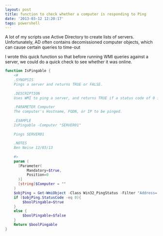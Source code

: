 ```yaml
---
layout: post
title: function to check whether a computer is responding to Ping
date: '2013-03-12 12:20:17'
tags: powershell
---
```



A lot of my scripts use Active Directory to create lists of servers. Unfortunately, AD often contains decomissioned computer objects, which can cause certain queries to time-out

I wrote this quick function so that before running WMI queries against a server, we could do a quick check to see whether it was online.

```powershell
function IsPingable {
    <#
    .SYNOPSIS
    Pings a server and returns TRUE or FALSE.
     
    .DESCRIPTION
    Uses WMI to ping a server, and returns TRUE if a status code of 0 is returned, otherwise returns FALSE. Useful for quick checks to see if a server exists and is online.
     
    .PARAMETER Computer
    The computer's Hostname, FQDN, or IP to be pinged.
 
    .EXAMPLE
    IsPingable -Computer "SERVER01"
 
    Pings SERVER01
     
    .NOTES
    Ben Neise 12/03/13
     
    #>
    param (
      [Parameter(
          Mandatory=$true,
          Position=0
      )]
      [string]$Computer = ""
    )
    $objPing = Get-WmiObject -Class Win32_PingStatus -Filter "Address='$Computer'"
    if ($objPing.StatusCode -eq 0){
        $boolPingable=$true
    }
    else {
        $boolPingable=$false
    }
    Return $boolPingable
}
```